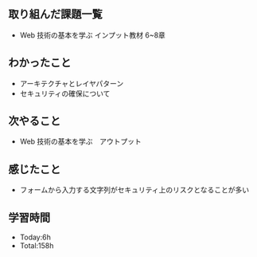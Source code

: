 ## 取り組んだ課題一覧
- Web 技術の基本を学ぶ インプット教材 6~8章
## わかったこと
- アーキテクチャとレイヤパターン
- セキュリティの確保について
## 次やること
- Web 技術の基本を学ぶ　アウトプット
## 感じたこと
- フォームから入力する文字列がセキュリティ上のリスクとなることが多い
## 学習時間
- Today:6h
- Total:158h
